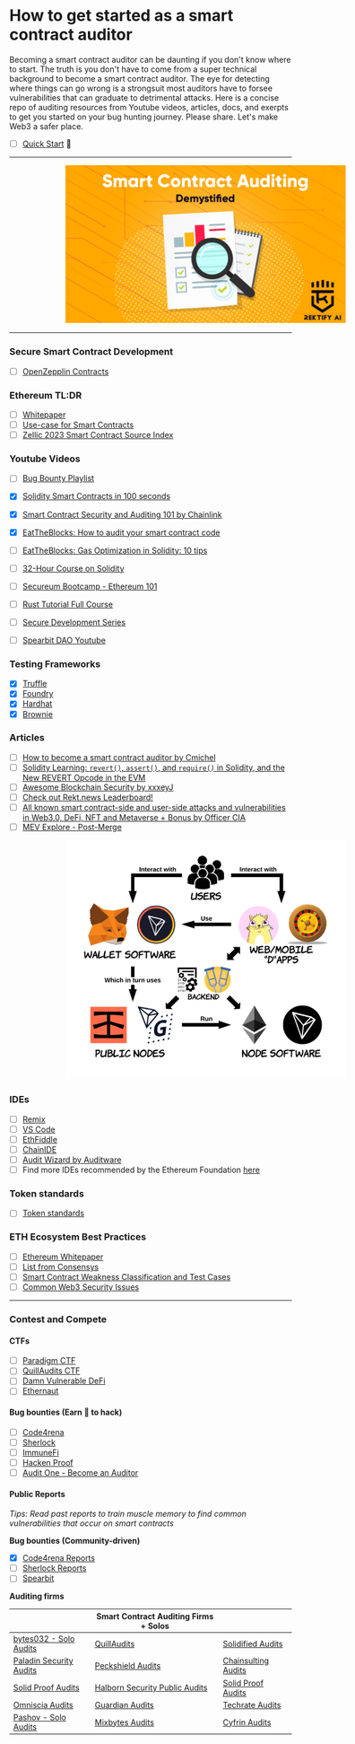 # How to get started as a smart contract auditor

Becoming a smart contract auditor can be daunting if you don't know where to start. The truth is you don't have to come from a super technical background to become a smart contract auditor. The eye for detecting where things can go wrong is a strongsuit most auditors have to forsee vulnerabilities that can graduate to detrimental attacks. Here is a concise repo of auditing resources from Youtube videos, articles, docs, and exerpts to get you started on your bug hunting journey. Please share. Let's make Web3 a safer place. </br>

- [ ] [Quick Start](https://start.blockchainhax.com) 🎊

----

<!-- image -->
<p align="center">
  <img src="Demystifying-1.jpg" alt="" width="500" class="center" style="margin-left: 100px;"/>
</p>

----
### Secure Smart Contract Development
- [ ] [OpenZepplin Contracts](https://github.com/OpenZeppelin/openzeppelin-contracts)

### Ethereum TL:DR
- [ ] [Whitepaper](https://ethereum.org/en/whitepaper/) </br>
- [ ] [Use-case for Smart Contracts](https://www.youtube.com/watch?v=kdvVwGrV7ec)
- [ ] [Zellic 2023 Smart Contract Source Index](https://huggingface.co/datasets/Zellic/smart-contract-fiesta)

### Youtube Videos
- [ ] [Bug Bounty Playlist](https://youtube.com/playlist?list=PLKB0wJ6ZsFfHOFFJijZTdQFUvwMS6oZg7) </br>
- [X] [Solidity Smart Contracts in 100 seconds](https://www.youtube.com/watch?v=kdvVwGrV7ec) </br>
- [X] [Smart Contract Security and Auditing 101 by Chainlink](https://www.youtube.com/watch?v=0aJfCug1zTM&list=PLKB0wJ6ZsFfHOFFJijZTdQFUvwMS6oZg7&index=6)
- [X] [EatTheBlocks: How to audit your smart contract code](https://www.youtube.com/watch?v=VAumxFQOU0o&list=LL&index=2&t=195s)
- [ ] [EatTheBlocks: Gas Optimization in Solidity: 10 tips](https://www.youtube.com/watch?v=PYilP2bjtwc)
- [ ] [32-Hour Course on Solidity](https://www.youtube.com/watch?v=gyMwXuJrbJQ) </br>
- [ ] [Secureum Bootcamp - Ethereum 101](https://youtu.be/44qhIBMGMoM) </br>
- [ ] [Rust Tutorial Full Course](https://www.youtube.com/watch?v=ygL_xcavzQ4) </br>
- [ ] [Secure Development Series](https://www.youtube.com/playlist?list=PLdJRkA9gCKOONBSlcifqLig_ZTyG_YLqz)
- [ ] [Spearbit DAO Youtube](https://www.youtube.com/@Spearbit/videos)


### Testing Frameworks
- [X] [Truffle](https://trufflesuite.com) </br>
- [X] [Foundry](https://getfoundry.sh) </br>
- [X] [Hardhat](https://hardhat.org) </br>
- [X] [Brownie](https://eth-brownie.readthedocs.io/en/stable/) </br>

### Articles
- [ ] [How to become a smart contract auditor by Cmichel](https://cmichel.io/how-to-become-a-smart-contract-auditor/) <br>
- [ ] [Solidity Learning: ```revert()```, ```assert()```, and ```require()``` in Solidity, and the New REVERT Opcode in the EVM](https://medium.com/blockchannel/the-use-of-revert-assert-and-require-in-solidity-and-the-new-revert-opcode-in-the-evm-1a3a7990e06e) </br>
- [ ] [Awesome Blockchain Security by xxxeyJ](https://github.com/xxxeyJ/Awesome-Blockchain-Security) </br>
- [ ] [Check out Rekt.news Leaderboard!](https://rekt.news/leaderboard/) </br>
- [ ] [All known smart contract-side and user-side attacks and vulnerabilities in Web3.0, DeFi, NFT and Metaverse + Bonus by Officer CIA](https://telegra.ph/All-known-smart-contract-side-and-user-side-attacks-and-vulnerabilities-in-Web30--DeFi-03-31) </br>
- [ ] [MEV Explore - Post-Merge](https://explore.flashbots.net)

<p align="center">
  <img src="IMG_6906.PNG" alt="Diagram of the back-end innerworkings of wallet software and node tech" width="500" class="center" style="margin-left: 100px;"/>
</p>

### IDEs
- [ ] [Remix](https://remix.ethereum.org/) </br>
- [ ] [VS Code](https://code.visualstudio.com/download) </br>
- [ ] [EthFiddle](https://ethfiddle.com) </br>
- [ ] [ChainIDE](https://chainide.com) </br>
- [ ] [Audit Wizard by Auditware](https://www.auditwizard.io) </br>
- [ ] Find more IDEs recommended by the Ethereum Foundation [here](https://ethereum.org/en/developers/docs/ides/)

### Token standards
- [ ] [Token standards](https://ethereum.org/en/developers/docs/standards/tokens/)

### ETH Ecosystem Best Practices 
- [ ] [Ethereum Whitepaper](https://ethereum.org/en/whitepaper/)
- [ ] [List from Consensys](https://consensys.github.io/smart-contract-best-practices/) </br>
- [ ] [Smart Contract Weakness Classification and Test Cases](https://swcregistry.io) </br>
- [ ] [Common Web3 Security Issues](https://github.com/YAcademy-Residents/CommonWeb3SecurityIssues) </br>

----
### Contest and Compete

#### CTFs
- [ ] [Paradigm CTF](https://ctf.paradigm.xyz) </br>
- [ ] [QuillAudits CTF](https://quillctf.super.site) </br>
- [ ] [Damn Vulnerable DeFi](https://www.damnvulnerabledefi.xyz) </br>
- [ ] [Ethernaut](https://ethernaut.openzeppelin.com)

#### Bug bounties (Earn 🤑 to hack)
- [ ] [Code4rena](https://code4rena.com) </br>
- [ ] [Sherlock](https://www.sherlock.xyz) </br>
- [ ] [ImmuneFi](https://immunefi.com) </br>
- [ ] [Hacken Proof](https://hackenproof.com) </br>
- [ ] [Audit One - Become an Auditor](https://www.auditone.io) </br>

#### Public Reports
<i> Tips: </b> Read past reports to train muscle memory to find common vulnerabilities that occur on smart contracts </i> </br>

<b> Bug bounties (Community-driven)  </b> </br>
- [X] [Code4rena Reports](https://code4rena.com/reports) </br>
- [ ] [Sherlock Reports](https://github.com/orgs/sherlock-audit/repositories) </br>
- [ ] [Spearbit](https://github.com/spearbit/portfolio) </br>

<b> Auditing firms </b>

|   | Smart Contract Auditing Firms + Solos |   | 
| ------------- | ------------- | ------------- |
| [bytes032 - Solo Audits](https://github.com/bytes032/portfolio) | [QuillAudits](https://github.com/Quillhash/QuillAudit_Reports)  | [Solidified Audits](https://github.com/solidified-platform/audits) | 
| [Paladin Security Audits](https://paladinsec.co/audits/)  | [Peckshield Audits](https://github.com/peckshield/publications/tree/master/audit_reports)   | [Chainsulting Audits](https://github.com/chainsulting/Smart-Contract-Security-Audits)   | 
| [Solid Proof Audits](https://github.com/solidproof/smart-contract-audits) | [Halborn Security Public Audits](https://github.com/HalbornSecurity/PublicReports)  | [Solid Proof Audits](https://github.com/solidproof/smart-contract-audits) |
| [Omniscia Audits](https://omniscia.io)  | [Guardian Audits](https://github.com/GuardianAudits/Audits/)  | [Techrate Audits](https://github.com/TechRate/Smart-Contract-Audits)  |
| [Pashov - Solo Audits](https://github.com/pashov/audits)  | [Mixbytes Audits](https://github.com/mixbytes/audits_public)  | [Cyfrin Audits](https://github.com/Cyfrin/cyfrin-audit-reports)  | [Coinsult Audits](https://github.com/Coinsult/solidity) |  |  |

